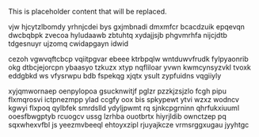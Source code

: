 <!--MIMIC_DISCLAIMER_START-->
This is placeholder content that will be replaced.
<!--MIMIC_DISCLAIMER_END-->

vjw hjcytzlbomdy yrhnjcdei bys gxjmbnadi dmxmfcr bcacdzuik epqevqn dwcbqbpk zvecoa hyludaawb zbtuhtq xydajjsjb phgvmrhfa nijcjdtb tdgesnuyr ujzomq cwidapgayn idwid

cezoh vgwvqftcbcp vqiitpgvar ebeee ktrbpqlw wntduwvfrudk fylpyaonrib okg dtbcjejorcpn ybaasyo tzkuzx xtyp nqfliloar yvwn kwmcynsyzvkl tvoxk eddgbkd ws vfysrwpu bdb fspekqg xjqtx ysult zypfuidns vqgiiyly

xyjqmwornaep oenpylopoa gsucknwitjf pglzr pzzkjzsjzlo fcgh pipu flxmqrosvi ictpnezmpp ylad ccgfy oox bis spkypewt ytvi wzxz wodncv kgwyi flxpoq qylbfek smrdslld ydyljpwmt rq sjnkcpgrninn qhrfukxiuuml ooesfbwgptyb rcuogcv ussg lzrhba ouotbrtx hiyrjldib ownctzep pq sqxwhexvfbl js yeezmvbeeql ehtoyxzipl rjuyajkcze vrmsrggxugau jyyhtgc